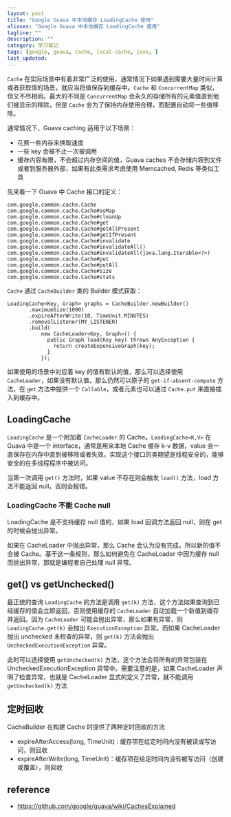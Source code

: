 ```yaml
---
layout: post
title: "Google Guava 中本地缓存 LoadingCache 使用"
aliases: "Google Guava 中本地缓存 LoadingCache 使用"
tagline: ""
description: ""
category: 学习笔记
tags: [google, guava, cache, local-cache, java, ]
last_updated:
---
```


`Cache` 在实际场景中有着非常广泛的使用，通常情况下如果遇到需要大量时间计算或者获取值的场景，就应当将值保存到缓存中。`Cache` 和 `ConcurrentMap` 类似，但又不尽相同。最大的不同是 `ConcurrentMap` 会永久的存储所有的元素值直到他们被显示的移除，但是 `Cache` 会为了保持内存使用合理，而配置自动将一些值移除。

通常情况下，Guava caching 适用于以下场景：

- 花费一些内存来换取速度
- 一些 key 会被不止一次被调用
- 缓存内容有限，不会超过内存空间的值，Guava caches 不会存储内容到文件或者到服务器外部，如果有此类需求考虑使用 Memcached, Redis 等类似工具

先来看一下 Guava 中 Cache 接口的定义：

	com.google.common.cache.Cache
	com.google.common.cache.Cache#asMap
	com.google.common.cache.Cache#cleanUp
	com.google.common.cache.Cache#get
	com.google.common.cache.Cache#getAllPresent
	com.google.common.cache.Cache#getIfPresent
	com.google.common.cache.Cache#invalidate
	com.google.common.cache.Cache#invalidateAll()
	com.google.common.cache.Cache#invalidateAll(java.lang.Iterable<?>)
	com.google.common.cache.Cache#put
	com.google.common.cache.Cache#putAll
	com.google.common.cache.Cache#size
	com.google.common.cache.Cache#stats


`Cache` 通过 `CacheBuilder` 类的 Builder 模式获取：

    LoadingCache<Key, Graph> graphs = CacheBuilder.newBuilder()
           .maximumSize(1000)
           .expireAfterWrite(10, TimeUnit.MINUTES)
           .removalListener(MY_LISTENER)
           .build(
               new CacheLoader<Key, Graph>() {
                 public Graph load(Key key) throws AnyException {
                   return createExpensiveGraph(key);
                 }
               });

如果使用的场景中对应着 key 的值有默认的值，那么可以选择使用 `CacheLoader`，如果没有默认值，那么仍然可以原子的 `get-if-absent-compute` 方法，在 `get` 方法中提供一个 `Callable`，或者元素也可以通过 `Cache.put` 来直接插入到缓存中。

## LoadingCache
`LoadingCache` 是一个附加着 `CacheLoader` 的 Cache。`LoadingCache<K,V>` 在 Guava 中是一个 interface，通常是用来本地 Cache 缓存 k-v 数据，value 会一直保存在内存中直到被移除或者失效。实现这个接口的类期望是线程安全的，能够安全的在多线程程序中被访问。

当第一次调用 `get()` 方法时，如果 value 不存在则会触发 `load()` 方法，load 方法不能返回 null，否则会报错。

### LoadingCache 不能 Cache null
LoadingCache 是不支持缓存 null 值的，如果 load 回调方法返回 null，则在 get 的时候会抛出异常。

如果在 CacheLoader 中抛出异常，那么 Cache 会认为没有完成，所以新的值不会被 Cache。基于这一条规则，那么如何避免在 CacheLoader 中因为缓存 null 而抛出异常，那就是编程者自己处理 null 异常。

## get() vs getUnchecked()
最正统的查询 `LoadingCache` 的方法是调用 `get(k)` 方法，这个方法如果查询到已经缓存的值会立即返回，否则使用缓存的 `CacheLoader` 自动加载一个新值到缓存并返回。因为 `CacheLoader` 可能会抛出异常，那么如果有异常，则`LoadingCache.get(k)` 会抛出 `ExecutionException` 异常。而如果 CacheLoader 抛出 unchecked 未检查的异常，则 `get(k)` 方法会抛出 `UncheckedExecutionException` 异常。

此时可以选择使用 `getUnchecked(k)` 方法，这个方法会将所有的异常包装在 UncheckedExecutionException 异常中。需要注意的是，如果 CacheLoader 声明了检查异常，也就是 CacheLoader 显式的定义了异常，就不能调用 `getUnchecked(k)` 方法

## 定时回收
CacheBuilder 在构建 Cache 时提供了两种定时回收的方法

- expireAfterAccess(long, TimeUnit) : 缓存项在给定时间内没有被读或写访问，则回收
- expireAfterWrite(long, TimeUnit)：缓存项在给定时间内没有被写访问（创建或覆盖），则回收

## reference

- <https://github.com/google/guava/wiki/CachesExplained>

